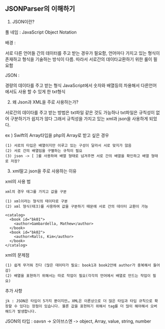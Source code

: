 ## JSONParser의 이해하기

1. JSON이란?

풀 네임 : JavaScript Object Notation

배경 :

서로 다른 언어들 간의 데이터를 주고 받는 경우가 필요함, 언어마다 가지고 있는 형식이 존재하고 형식을 기술하는 방식이 다름. 따라서 서로간의 데이타교환하기 위한 룰이 필요함

JSON :

경량의 데이타를 주고 받는 형식
JavaScript에서 숫자와 배열등의 차용해서 다른언어에서도 사용 할 수 있게 한 txt형식

2. 왜 Json과 XML을 주로 사용하는가?

서로간의 데이타를 주고 받는 방법은 txt파일 같은 것도 가능하나 txt파일은 규칙성이 없어 구분하기가 쉽지가 않다 그래서 규칙성을 가지고 있는 xml과 json을 사용하게 되었다.

ex ) Swift의 Array타입을 php의 Array로 받고 싶은 경우

    (1) 서로의 타입은 배열이지만 이루고 있는 구성이 달라서 서로 맞지가 않음
    (2) 서로 간의 배열임을 구별하는 규칙이 필요
    (3) json -> [ ]를 사용하여 배열 형태로 넘겨주면 서로 간의 배열을 확인하고 배열 형태로 저장?

3. xml말고 json을 주로 사용하는 이유

xml의 사용 법
```
xml의 경우 태그를 가지고 값을 구분  

(1) xml이라는 형식의 테이타로 구분
(2) xml 형식(태크)를 사용하여 값을 구분하기 때문에 서로 간의 데이터 교환이 가능

<catalog>
  <book id="bk01">
    <author>Gambardella, Mathew</author>
  </book>
  <book id="bk02">
    <author>Ralls, Kim</author>
  </book>
</catalog>

```

xml의 문제점

```
(1) 쉽게 무거워 진다 (많은 데이타가 필요: book1과 book2안에 author가 중복해서 들어감)
(2) 배열을 표현하기 위해서는 따로 작업이 필요(각각의 언어에서 배열로 만드는 작업이 필요)
```


추가 사항

```
jk : JSON은 타입이 5가지 뿐이지만… XML은 이론상으로 더 많은 타입과 타입 규칙으로 확장할 수 있다는 장점이 있습니다. 물론 값을 표현하기 위해서 tag를 더 많이 해야해서 오버해드가 발생합니다.
```

JSON의 타입 : oavsn -> 오아브스엔 -> object, Array, value, string, number
